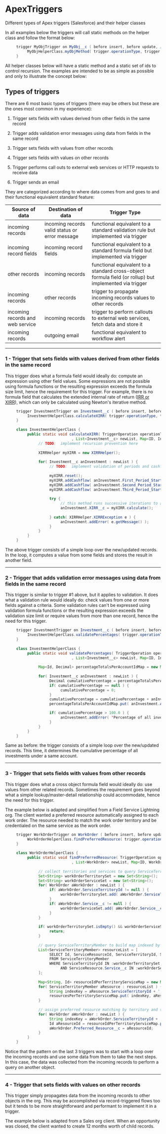 # ApexTriggers
Different types of Apex triggers (Salesforce) and their helper classes

In all examples below the triggers will call static methods on the helper class and follow the format below:

```java
     trigger MyObjTrigger on MyObj__c ( before insert, before update, /* ... */ ) {
          MyObjHelperClass.myObjMethod( trigger.operationType, trigger.new, trigger.oldMap );
     }
```

All helper classes below will have a static method and a static set of ids to control recursion. The examples are intended to be as simple as possible and only to illustrate the concept below:

## Types of triggers
There are 6 most basic types of triggers (there may be others but these are the ones most common in my experience):

1. Trigger sets fields with values derived from other fields in the same record

2. Trigger adds validation error messages using data from fields in the same record

3. Trigger sets fields with values from other records

4. Trigger sets fields with values on other records

5. Trigger performs call outs to external web services or HTTP requests to receive data

6. Trigger sends an email

They are categorized according to where data comes from and goes to and their functional equivalent standard feature:

| Source of data | Destination of data | Trigger Type |
| ------------ | ------------ | ------------ |
| incoming records | incoming records valid status or error message | functional equivalent to a standard validation rule but implemented via trigger |
| incoming record fields | incoming record fields | functional equivalent to a standard formula field but implemented via trigger |
| other records | incoming records | functional equivalent to a standard cross-object formula field (or rollup) but implemented via trigger |
| incoming records | other records | trigger to propagate incoming records values to other records |
| incoming records and web service | incoming records | trigger to perform callouts to external web services, fetch data and store it |
| incoming records | outgoing email | functional equivalent to workflow alert |

------------
### 1 - Trigger that sets fields with values derived from other fields in the same record
This trigger does what a formula field would ideally do:  compute an expression using other field values. 
Some expressions are not possible using formula functions or the resulting expression exceeds the formula size limit, hence the requirement for this trigger. 
For example, there is no formula field that calculates the extended internal rate of return ([IRR or XIRR](https://en.wikipedia.org/wiki/Internal_rate_of_return)), which can only be calculated using Newton's iterative method.

```java
     trigger InvestmentTrigger on Investment__c ( before insert, before update ) {
          InvestmentHelperClass.calculateXIRR( trigger.operationType, trigger.new, trigger.oldMap );
     }
     
     class InvestmentHelperClass {
          public static void calculateXIRR( TriggerOperation operationType
                              , List<Investment__c> newList, Map<ID, Investment__c> oldMap ) {
               // TODO:  implement recursion prevention here
               
               XIRRHelper myXIRR = new XIRRHelper();
               
               for( Investment__c anInvestment : newList ) {
                    // TODO:  implement validation of periods and cashflows here
               
                    myXIRR.reset();
                    myXIRR.addCashflow( anInvestment.First_Period_Start_Date__c, anInvestment.First_Period_Cashflow__c );
                    myXIRR.addCashflow( anInvestment.Second_Period_Start_Date__c, anInvestment.Second_Period_Cashflow__c );
                    myXIRR.addCashflow( anInvestment.Third_Period_Start_Date__c, anInvestment.Third_Period_Cashflow__c );
                    
                    try {
                         // this method runs successive iterations to approximate the value of XIRR
                         anInvestment.XIRR__c = myXIRR.calculate();
                         
                    } catch( XIRRHelper.XIRRException e ) {
                         anInvestment.addError( e.getMessage() );
                    }
               }
          }
     }
```

The above trigger consists of a simple loop over the new/updated records. In the loop, it computes a value from some fields and stores the result in another field.

------------
### 2 - Trigger that adds validation error messages using data from fields in the same record
This trigger is similar to trigger #1 above, but it applies to validation. It does what a validation rule would ideally do:  check values from one or more fields against a criteria.
Some validation rules can't be expressed using validation formula functions or the resulting expression exceeds the validation size limit or require values from more than one record, hence the need for this trigger. 

```java
     trigger InvestmentTrigger on Investment__c ( before insert, before update ) {
          InvestmentHelperClass.validatePercentages( trigger.operationType, trigger.new, trigger.oldMap );
     }
     
     class InvestmentHelperClass {
          public static void validatePercentages( TriggerOperation operationType
                              , List<Investment__c> newList, Map<ID, Investment__c> oldMap ) {
               
               Map<Id, Decimal> percentageTotalsPerAccountIdMap = new Map<Id, Decimal>();
               
               for( Investment__c anInvestment : newList ) {
                    Decimal cumulativePercentage = percentageTotalsPerAccountIdMap.get( anInvestment.AccountId );
                    if( cumulativePercentage == null ) {
                         cumulativePercentage = 0;
                    }
                    cumulativePercentage = cumulativePercentage + anInvestment.Allocation_Percentage__c;
                    percentageTotalsPerAccountIdMap.put( anInvestment.AccountId, cumulativePercentage );

                    if( cumulativePercentage > 100.0 ) {
                         anInvestment.addError( 'Percentage of all investments under the same account must be at 100% or under' );
                    }
               }
          }
     }
```

Same as before:  the trigger consists of a simple loop over the new/updated records. This time, it determines the cumulative percentage of all investments under a same account.

------------
### 3 - Trigger that sets fields with values from other records
This trigger does what a cross object formula field would ideally do:  use values from other related records.
Sometimes the requirement goes beyond what a simple lookup/master-detail relationship could accommodate, hence the need for this trigger. 

The example below is adapted and simplified from a Field Service Lightning org. The client wanted a preferred resource automatically assigned to each work order. The resource needed to match the work order territory and be credentialed on the same service as the work order. 

```java
     trigger WorkOrderTrigger on WorkOrder ( before insert, before update ) {
          WorkOrderHelperClass.findPreferredResource( trigger.operationType, trigger.new, trigger.oldMap );
     }
     
     class WorkOrderHelperClass {
          public static void findPreferredResource( TriggerOperation operationType
                              , List<WorkOrder> newList, Map<ID, WorkOrder> oldMap ) {
               
               // collect territories and services to query ServiceTerritoryMember
               Set<String> workOrderTerritorySet = new Set<String>();
               Set<String> workOrderServiceSet = new Set<String>();
               for( WorkOrder aWorkOrder : newList ) {
                    if( aWorkOrder.ServiceTerritoryId != null ) {
                         workOrderTerritorySet.add( aWorkOrder.ServiceTerritoryId );
                    }
                    if( aWorkOrder.Service__c != null ) {
                         workOrderServiceSet.add( aWorkOrder.Service__c );
                    }
               }
               
               if( workOrderTerritorySet.isEmpty() && workOrderServiceSet.isEmpty() ) {
                    return;
               }
               
               // query ServiceTerritoryMember to build map indexed by territory and service
               List<ServiceTerritoryMember> resourceList = [
                    SELECT Id, ServiceResourceId, ServiceTerritoryId, ServiceResource.Service__c 
                    FROM ServiceTerritoryMember 
                    WHERE ServiceTerritoryId IN :workOrderTerritorySet 
                         AND ServiceResource.Service__c IN :workOrderServiceSet 
               ];
               
               Map<String, Id> resourceIdPerTerritoryServiceMap = new Map<String, Id>();
               for( ServiceTerritoryMember aResource : resourceList ) {
                    String indexKey = aResource.ServiceTerritoryId + '|' + aResource.ServiceResource.Service__c;
                    resourcesPerTerritoryServiceMap.put( indexKey, aResource );
               }
               
               // assign preferred resource matching by territory and service
               for( WorkOrder aWorkOrder : newList ) {
                    String indexKey = aWorkOrder.ServiceTerritoryId + '|' + aWorkOrder.Service__c;
                    Id aResourceId = resourceIdPerTerritoryServiceMap.put( indexKey );
                    aWorkOrder.Preferred_Resource__c = aResourceId;
               }
          }
     }
```

Notice that the pattern on the last 3 triggers was to start with a loop over the incoming records and use some data from them to take the next steps. In this case, the data was collected from the incoming records to perform a query on another object.

------------
### 4 - Trigger that sets fields with values on other records
This trigger simply propagates data from the incoming records to other objects in the org. This may be accomplished via record-triggered flows too but it tends to be more straightforward and performant to implement it in a trigger.

The example below is adapted from a Sales org client. When an opportunity was closed, the client wanted to create 12 months worth of child records. 
